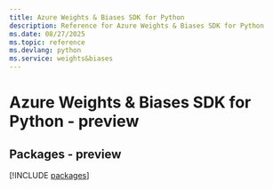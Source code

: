```yaml
---
title: Azure Weights & Biases SDK for Python
description: Reference for Azure Weights & Biases SDK for Python
ms.date: 08/27/2025
ms.topic: reference
ms.devlang: python
ms.service: weights&biases
---
```

# Azure Weights & Biases SDK for Python - preview
## Packages - preview
[!INCLUDE [packages](weights-&-biases-index.md)]